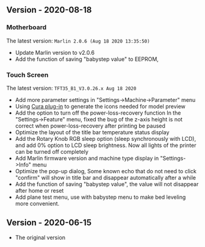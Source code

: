 ## Version - 2020-08-18
### Motherboard
The latest version: `Marlin 2.0.6 (Aug 18 2020 13:35:50)`
 * Update Marlin version to v2.0.6
 * Add the function of saving "babystep value" to EEPROM,

### Touch Screen
The latest version: `TFT35_B1_V3.0.26.x Aug 18 2020`
 * Add more parameter settings in "Settings->Machine->Parameter" menu
 * Using [Cura plug-in](https://github.com/bigtreetech/Bigtree3DPlugin) to generate the icons needed for model preview
 * Add the option to turn off the power-loss-recovery function In the "Settings->Feature" menu, fixed the bug of the z-axis height is not correct when power-loss-recovery after printing be paused
 * Optimize the layout of the title bar temperature status display
 * Add the Rotary Knob RGB sleep option (sleep synchronously with LCD), and add 0% option to LCD sleep brightness. Now all lights of the printer can be turned off completely
 * Add Marlin firmware version and machine type display in "Settings->Info" menu
 * Optimize the pop-up dialog, Some known echo that do not need to click "confirm" will show in title bar and disappear automatically after a while
 * Add the function of saving "babystep value", the value will not disappear after home or reset
 * Add plane test menu, use with babystep menu to make bed leveling more convenient.

## Version - 2020-06-15
* The original version
